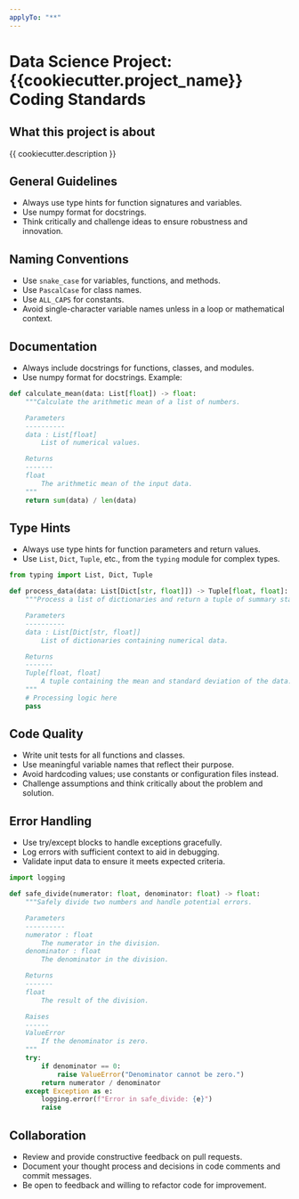 ```yaml
---
applyTo: "**"
---
```


# Data Science Project: {{cookiecutter.project_name}} Coding Standards

## What this project is about
{{ cookiecutter.description }}

## General Guidelines
- Always use type hints for function signatures and variables.
- Use numpy format for docstrings.
- Think critically and challenge ideas to ensure robustness and innovation.

## Naming Conventions
- Use `snake_case` for variables, functions, and methods.
- Use `PascalCase` for class names.
- Use `ALL_CAPS` for constants.
- Avoid single-character variable names unless in a loop or mathematical context.

## Documentation
- Always include docstrings for functions, classes, and modules.
- Use numpy format for docstrings. Example:

```python
def calculate_mean(data: List[float]) -> float:
    """Calculate the arithmetic mean of a list of numbers.

    Parameters
    ----------
    data : List[float]
        List of numerical values.

    Returns
    -------
    float
        The arithmetic mean of the input data.
    """
    return sum(data) / len(data)
```

## Type Hints
- Always use type hints for function parameters and return values.
- Use `List`, `Dict`, `Tuple`, etc., from the `typing` module for complex types.

```python
from typing import List, Dict, Tuple

def process_data(data: List[Dict[str, float]]) -> Tuple[float, float]:
    """Process a list of dictionaries and return a tuple of summary statistics.

    Parameters
    ----------
    data : List[Dict[str, float]]
        List of dictionaries containing numerical data.

    Returns
    -------
    Tuple[float, float]
        A tuple containing the mean and standard deviation of the data.
    """
    # Processing logic here
    pass
```

## Code Quality
- Write unit tests for all functions and classes.
- Use meaningful variable names that reflect their purpose.
- Avoid hardcoding values; use constants or configuration files instead.
- Challenge assumptions and think critically about the problem and solution.

## Error Handling
- Use try/except blocks to handle exceptions gracefully.
- Log errors with sufficient context to aid in debugging.
- Validate input data to ensure it meets expected criteria.

```python
import logging

def safe_divide(numerator: float, denominator: float) -> float:
    """Safely divide two numbers and handle potential errors.

    Parameters
    ----------
    numerator : float
        The numerator in the division.
    denominator : float
        The denominator in the division.

    Returns
    -------
    float
        The result of the division.

    Raises
    ------
    ValueError
        If the denominator is zero.
    """
    try:
        if denominator == 0:
            raise ValueError("Denominator cannot be zero.")
        return numerator / denominator
    except Exception as e:
        logging.error(f"Error in safe_divide: {e}")
        raise
```

## Collaboration
- Review and provide constructive feedback on pull requests.
- Document your thought process and decisions in code comments and commit messages.
- Be open to feedback and willing to refactor code for improvement.
